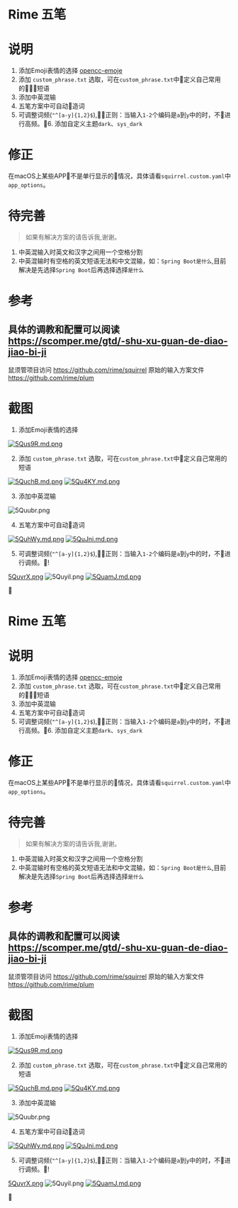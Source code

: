 # Rime 五笔
# 说明
1. 添加Emoji表情的选择
    [opencc-emoje](https://github.com/rime/rime-emoji/tree/master/opencc)
2. 添加 `custom_phrase.txt` 选取，可在`custom_phrase.txt`中定义自己常用的短语
3. 添加中英混输
4. 五笔方案中可自动造词
5. 可调整词频(`"^[a-y]{1,2}$`),正则：当输入`1-2`个编码是`a`到`y`中的时，不进行高频。6. 添加自定义主题`dark`、`sys_dark`

# 修正
在macOS上某些APP不是单行显示的情况，具体请看`squirrel.custom.yaml`中`app_options`。

# 待完善
> 如果有解决方案的请告诉我,谢谢。
1. 中英混输入时英文和汉字之间用一个空格分割
2. 中英混输时有空格的英文短语无法和中文混输，如：`Spring Boot是什么`,目前解决是先选择`Spring Boot`后再选择选择`是什么`
# 参考
具体的调教和配置可以阅读 https://scomper.me/gtd/-shu-xu-guan-de-diao-jiao-bi-ji
----
鼠须管项目访问 https://github.com/rime/squirrel
原始的输入方案文件 https://github.com/rime/plum
# 截图
1. 添加Emoji表情的选择

[![5Qus9R.md.png](https://s1.ax2x.com/2018/12/13/5Qus9R.md.png)](https://imgse.com/i/5Qus9R)

2. 添加 `custom_phrase.txt` 选取，可在`custom_phrase.txt`中定义自己常用的短语

[![5QuchB.md.png](https://s1.ax2x.com/2018/12/13/5QuchB.md.png)](https://imgse.com/i/5QuchB)
[![5Qu4KY.md.png](https://s1.ax2x.com/2018/12/13/5Qu4KY.md.png)](https://imgse.com/i/5Qu4KY)

3. 添加中英混输

![5Quubr.png](https://s1.ax2x.com/2018/12/13/5Quubr.png)

4. 五笔方案中可自动造词

[![5QuhWy.md.png](https://s1.ax2x.com/2018/12/13/5QuhWy.md.png)](https://imgse.com/i/5QuhWy)
[![5QuJni.md.png](https://s1.ax2x.com/2018/12/13/5QuJni.md.png)](https://imgse.com/i/5QuJni)

5. 可调整词频(`"^[a-y]{1,2}$`),正则：当输入`1-2`个编码是`a`到`y`中的时，不进行调频。!

[5QuvrX.png](https://s1.ax2x.com/2018/12/13/5QuvrX.png)
![5Quyil.png](https://s1.ax2x.com/2018/12/13/5Quyil.png)
[![5QuamJ.md.png](https://s1.ax2x.com/2018/12/13/5QuamJ.md.png)](https://imgse.com/i/5QuamJ)






# Rime 五笔

# 说明
1. 添加Emoji表情的选择
    [opencc-emoje](https://github.com/rime/rime-emoji/tree/master/opencc)
2. 添加 `custom_phrase.txt` 选取，可在`custom_phrase.txt`中定义自己常用的短语
3. 添加中英混输
4. 五笔方案中可自动造词
5. 可调整词频(`"^[a-y]{1,2}$`),正则：当输入`1-2`个编码是`a`到`y`中的时，不进行高频。6. 添加自定义主题`dark`、`sys_dark`

# 修正
在macOS上某些APP不是单行显示的情况，具体请看`squirrel.custom.yaml`中`app_options`。

# 待完善
> 如果有解决方案的请告诉我,谢谢。
1. 中英混输入时英文和汉字之间用一个空格分割
2. 中英混输时有空格的英文短语无法和中文混输，如：`Spring Boot是什么`,目前解决是先选择`Spring Boot`后再选择选择`是什么`
# 参考
具体的调教和配置可以阅读 https://scomper.me/gtd/-shu-xu-guan-de-diao-jiao-bi-ji
----
鼠须管项目访问 https://github.com/rime/squirrel
原始的输入方案文件 https://github.com/rime/plum
# 截图
1. 添加Emoji表情的选择

[![5Qus9R.md.png](https://s1.ax2x.com/2018/12/13/5Qus9R.md.png)](https://imgse.com/i/5Qus9R)

2. 添加 `custom_phrase.txt` 选取，可在`custom_phrase.txt`中定义自己常用的短语

[![5QuchB.md.png](https://s1.ax2x.com/2018/12/13/5QuchB.md.png)](https://imgse.com/i/5QuchB)
[![5Qu4KY.md.png](https://s1.ax2x.com/2018/12/13/5Qu4KY.md.png)](https://imgse.com/i/5Qu4KY)

3. 添加中英混输

![5Quubr.png](https://s1.ax2x.com/2018/12/13/5Quubr.png)

4. 五笔方案中可自动造词

[![5QuhWy.md.png](https://s1.ax2x.com/2018/12/13/5QuhWy.md.png)](https://imgse.com/i/5QuhWy)
[![5QuJni.md.png](https://s1.ax2x.com/2018/12/13/5QuJni.md.png)](https://imgse.com/i/5QuJni)

5. 可调整词频(`"^[a-y]{1,2}$`),正则：当输入`1-2`个编码是`a`到`y`中的时，不进行调频。!

[5QuvrX.png](https://s1.ax2x.com/2018/12/13/5QuvrX.png)
![5Quyil.png](https://s1.ax2x.com/2018/12/13/5Quyil.png)
[![5QuamJ.md.png](https://s1.ax2x.com/2018/12/13/5QuamJ.md.png)](https://imgse.com/i/5QuamJ)







